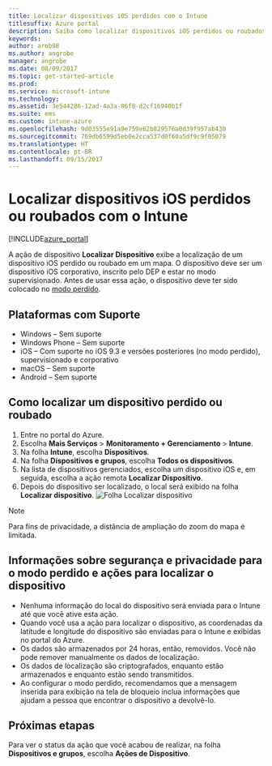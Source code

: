 ```yaml
---
title: Localizar dispositivos iOS perdidos com o Intune
titlesuffix: Azure portal
description: Saiba como localizar dispositivos iOS perdidos ou roubados com o Intune.
keywords: 
author: arob98
ms.author: angrobe
manager: angrobe
ms.date: 08/09/2017
ms.topic: get-started-article
ms.prod: 
ms.service: microsoft-intune
ms.technology: 
ms.assetid: 3e544286-12ad-4a3a-86f8-d2cf16940b1f
ms.suite: ems
ms.custom: intune-azure
ms.openlocfilehash: 9d03555e91a9e759e62b829576a0d39f957ab430
ms.sourcegitcommit: 769db6599d5eb0e2cca537d0f60a5df9c9f05079
ms.translationtype: HT
ms.contentlocale: pt-BR
ms.lasthandoff: 09/15/2017
---
```

# <a name="locate-lost-or-stolen-ios-devices-with-intune"></a>Localizar dispositivos iOS perdidos ou roubados com o Intune


[!INCLUDE[azure_portal](./includes/azure_portal.md)]

A ação de dispositivo **Localizar Dispositivo** exibe a localização de um dispositivo iOS perdido ou roubado em um mapa. O dispositivo deve ser um dispositivo iOS corporativo, inscrito pelo DEP e estar no modo supervisionado. Antes de usar essa ação, o dispositivo deve ter sido colocado no [modo perdido](/intune-azure/manage-devices/lost-mode.md).

## <a name="supported-platforms"></a>Plataformas com Suporte

- Windows – Sem suporte
- Windows Phone – Sem suporte
- iOS – Com suporte no iOS 9.3 e versões posteriores (no modo perdido), supervisionado e corporativo
- macOS – Sem suporte
- Android – Sem suporte

## <a name="how-to-locate-a-lost-or-stolen-device"></a>Como localizar um dispositivo perdido ou roubado

1. Entre no portal do Azure.
2. Escolha **Mais Serviços** > **Monitoramento + Gerenciamento** > **Intune**.
3. Na folha **Intune**, escolha **Dispositivos**.
4. Na folha **Dispositivos e grupos**, escolha **Todos os dispositivos**.
5. Na lista de dispositivos gerenciados, escolha um dispositivo iOS e, em seguida, escolha a ação remota **Localizar Dispositivo**.
6. Depois do dispositivo ser localizado, o local será exibido na folha **Localizar dispositivo**.
    ![Folha Localizar dispositivo](./media/locate-device.png)

>[!NOTE]
>Para fins de privacidade, a distância de ampliação do zoom do mapa é limitada.

## <a name="security-and-privacy-information-for-the-lost-mode-and-locate-device-actions"></a>Informações sobre segurança e privacidade para o modo perdido e ações para localizar o dispositivo
- Nenhuma informação do local do dispositivo será enviada para o Intune até que você ative esta ação.
- Quando você usa a ação para localizar o dispositivo, as coordenadas da latitude e longitude do dispositivo são enviadas para o Intune e exibidas no portal do Azure.
- Os dados são armazenados por 24 horas, então, removidos. Você não pode remover manualmente os dados de localização.
- Os dados de localização são criptografados, enquanto estão armazenados e enquanto estão sendo transmitidos.
- Ao configurar o modo perdido, recomendamos que a mensagem inserida para exibição na tela de bloqueio inclua informações que ajudam a pessoa que encontrar o dispositivo a devolvê-lo.


## <a name="next-steps"></a>Próximas etapas

Para ver o status da ação que você acabou de realizar, na folha **Dispositivos e grupos**, escolha **Ações de Dispositivo**.